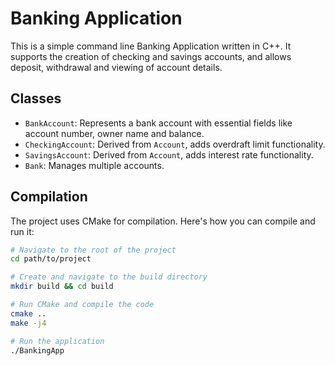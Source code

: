 # Banking Application

This is a simple command line Banking Application written in C++. It supports the creation of checking and savings accounts, and allows deposit, withdrawal and viewing of account details.

## Classes

- `BankAccount`: Represents a bank account with essential fields like account number, owner name and balance.
- `CheckingAccount`: Derived from `Account`, adds overdraft limit functionality.
- `SavingsAccount`: Derived from `Account`, adds interest rate functionality.
- `Bank`: Manages multiple accounts.

## Compilation

The project uses CMake for compilation. Here's how you can compile and run it:

```bash
# Navigate to the root of the project
cd path/to/project

# Create and navigate to the build directory
mkdir build && cd build

# Run CMake and compile the code
cmake ..
make -j4

# Run the application
./BankingApp
```
